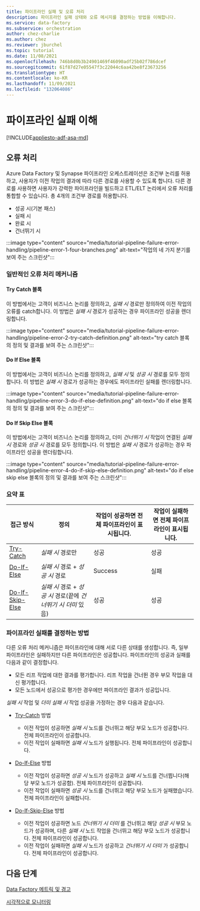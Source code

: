 ```yaml
---
title: 파이프라인 실패 및 오류 처리
description: 파이프라인 실패 상태와 오류 메시지를 결정하는 방법을 이해합니다.
ms.service: data-factory
ms.subservice: orchestration
author: chez-charlie
ms.author: chez
ms.reviewer: jburchel
ms.topic: tutorial
ms.date: 11/08/2021
ms.openlocfilehash: 746b8d0b3b24901469f46090adf25b02f786dcef
ms.sourcegitcommit: 61f87d27e05547f3c22044c6aa42be8f23673256
ms.translationtype: HT
ms.contentlocale: ko-KR
ms.lasthandoff: 11/09/2021
ms.locfileid: "132064086"
---
```

# <a name="understanding-pipeline-failure"></a>파이프라인 실패 이해

[!INCLUDE[appliesto-adf-asa-md](includes/appliesto-adf-asa-md.md)]

## <a name="error-handling"></a>오류 처리

Azure Data Factory 및 Synapse 파이프라인 오케스트레이션은 조건부 논리를 허용하고, 사용자가 이전 작업의 결과에 따라 다른 경로를 사용할 수 있도록 합니다. 다른 경로를 사용하면 사용자가 강력한 파이프라인을 빌드하고 ETL/ELT 논리에서 오류 처리를 통합할 수 있습니다. 총 4개의 조건부 경로를 허용합니다.

* 성공 시(기본 패스)
* 실패 시
* 완료 시
* 건너뛰기 시

:::image type="content" source="media/tutorial-pipeline-failure-error-handling/pipeline-error-1-four-branches.png" alt-text="작업의 네 가지 분기를 보여 주는 스크린샷":::

### <a name="common-error-handling-mechanism"></a>일반적인 오류 처리 메커니즘

#### <a name="try-catch-block"></a>Try Catch 블록

이 방법에서는 고객이 비즈니스 논리를 정의하고, _실패 시_ 경로만 정의하여 이전 작업의 오류를 catch합니다. 이 방법은 _실패 시_ 경로가 성공하는 경우 파이프라인 성공을 렌더링합니다.

:::image type="content" source="media/tutorial-pipeline-failure-error-handling/pipeline-error-2-try-catch-definition.png" alt-text="try catch 블록의 정의 및 결과를 보여 주는 스크린샷":::

#### <a name="do-if-else-block"></a>Do If Else 블록

이 방법에서는 고객이 비즈니스 논리를 정의하고, _실패 시_ 및 _성공 시_ 경로를 모두 정의합니다. 이 방법은 _실패 시_ 경로가 성공하는 경우에도 파이프라인 실패를 렌더링합니다.

:::image type="content" source="media/tutorial-pipeline-failure-error-handling/pipeline-error-3-do-if-else-definition.png" alt-text="do if else 블록의 정의 및 결과를 보여 주는 스크린샷":::

#### <a name="do-if-skip-else-block"></a>Do If Skip Else 블록

이 방법에서는 고객이 비즈니스 논리를 정의하고, 더미 _건너뛰기 시_ 작업이 연결된 _실패 시_ 경로와 _성공 시_ 경로를 모두 정의합니다. 이 방법은 _실패 시_ 경로가 성공하는 경우 파이프라인 성공을 렌더링합니다.

:::image type="content" source="media/tutorial-pipeline-failure-error-handling/pipeline-error-4-do-if-skip-else-definition.png" alt-text="do if else skip else 블록의 정의 및 결과를 보여 주는 스크린샷":::

### <a name="summary-table"></a>요약 표

접근 방식 | 정의 | 작업이 성공하면 전체 파이프라인이 표시됩니다. | 작업이 실패하면 전체 파이프라인이 표시됩니다.
---------------------------- | ------------------- | ------------------- | -------------------
[Try-Catch](#try-catch-block) | _실패 시_ 경로만 | 성공 |  성공
[Do-If-Else](#do-if-else-block) | _실패 시_ 경로 + _성공 시_ 경로 | Success |  실패
[Do-If-Skip-Else](#do-if-skip-else-block) |  _실패 시_ 경로 + _성공 시_ 경로(끝에 _건너뛰기 시 더미_ 있음) | 성공 |  성공

### <a name="how-pipeline-failure-are-determined"></a>파이프라인 실패를 결정하는 방법

다른 오류 처리 메커니즘은 파이프라인에 대해 서로 다른 상태를 생성합니다. 즉, 일부 파이프라인은 실패하지만 다른 파이프라인은 성공합니다. 파이프라인의 성공과 실패를 다음과 같이 결정합니다.

* 모든 리프 작업에 대한 결과를 평가합니다. 리프 작업을 건너뛴 경우 부모 작업을 대신 평가합니다.
* 모든 노드에서 성공으로 평가한 경우에만 파이프라인 결과가 성공입니다.

_실패 시_ 작업 및 _더미 실패 시_ 작업 성공을 가정하는 경우 다음과 같습니다.

* [Try-Catch](#try-catch-block) 방법

  * 이전 작업이 성공하면 _실패 시_ 노드를 건너뛰고 해당 부모 노드가 성공합니다. 전체 파이프라인이 성공합니다.
  * 이전 작업이 실패하면 _실패 시_ 노드가 실행됩니다. 전체 파이프라인이 성공합니다.

* [Do-If-Else](#do-if-else-block) 방법

  * 이전 작업이 성공하면 _성공 시_ 노드가 성공하고 _실패 시_ 노드를 건너뜁니다(해당 부모 노드가 성공함). 전체 파이프라인이 성공합니다.
  * 이전 작업이 실패하면 _성공 시_ 노드를 건너뛰고 해당 부모 노드가 실패했습니다. 전체 파이프라인이 실패합니다.

* [Do-If-Skip-Else](#do-if-skip-else-block) 방법

  * 이전 작업이 성공하면 노드 _건너뛰기 시 더미_ 를 건너뛰고 해당 _성공 시_ 부모 노드가 성공하며, 다른 _실패 시_ 노드 작업을 건너뛰고 해당 부모 노드가 성공합니다. 전체 파이프라인이 성공합니다.
  * 이전 작업이 실패하면 _실패 시_ 노드가 성공하고 _건너뛰기 시 더미_ 가 성공합니다. 전체 파이프라인이 성공합니다.

## <a name="next-steps"></a>다음 단계

[Data Factory 메트릭 및 경고](monitor-metrics-alerts.md)

[시각적으로 모니터링](monitor-visually.md#alerts)
